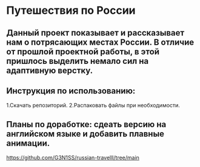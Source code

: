 # Путешествия по России
## Данный проект показывает и рассказывает нам о потрясающих местах России. В отличие от прошлой проектной работы, в этой пришлось выделить немало сил на адаптивную верстку.
## Инструкция по использованию:
1.Скачать репозиторий.
2.Распаковать файлы при необходимости.
## Планы по доработке: сдеать версию на английском языке и добавить плавные анимации.
https://github.com/G3N1SS/russian-travelll/tree/main